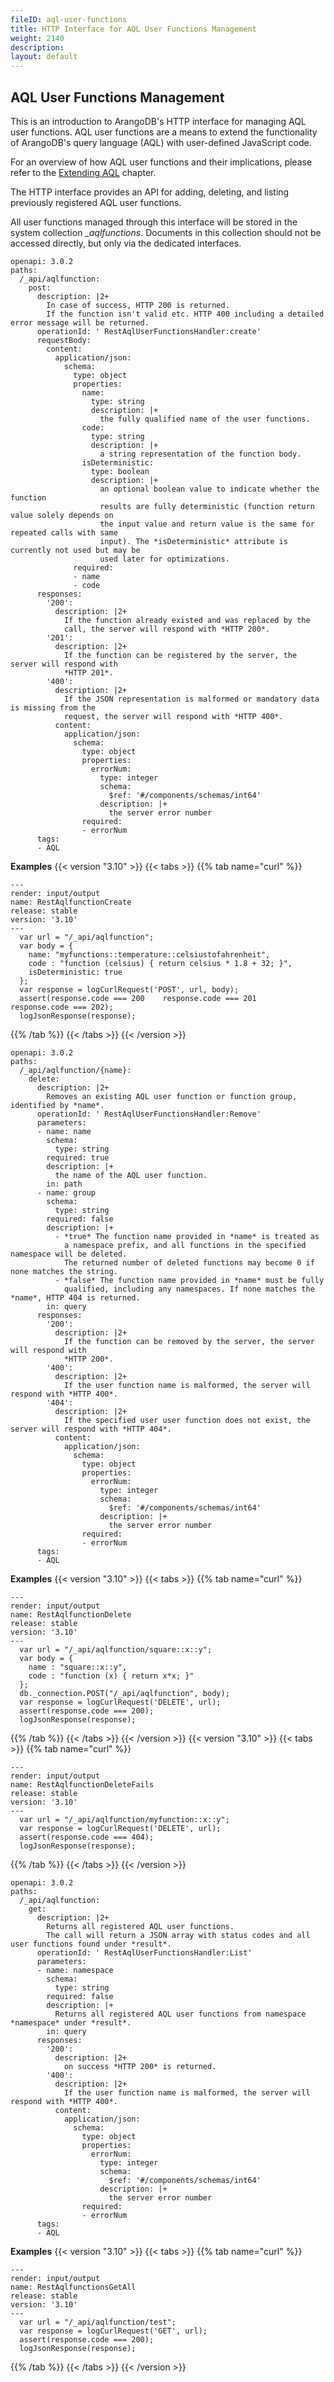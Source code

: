 ```yaml
---
fileID: aql-user-functions
title: HTTP Interface for AQL User Functions Management
weight: 2140
description: 
layout: default
---
```

## AQL User Functions Management
This is an introduction to ArangoDB's HTTP interface for managing AQL
user functions. AQL user functions are a means to extend the functionality
of ArangoDB's query language (AQL) with user-defined JavaScript code.
 
For an overview of how AQL user functions and their implications, please refer to
the [Extending AQL](../aql/user-functions/) chapter.

The HTTP interface provides an API for adding, deleting, and listing
previously registered AQL user functions.

All user functions managed through this interface will be stored in the 
system collection *_aqlfunctions*. Documents in this collection should not
be accessed directly, but only via the dedicated interfaces.

<!-- js/actions/api-aqlfunction.js -->
```http-spec
openapi: 3.0.2
paths:
  /_api/aqlfunction:
    post:
      description: |2+
        In case of success, HTTP 200 is returned.
        If the function isn't valid etc. HTTP 400 including a detailed error message will be returned.
      operationId: ' RestAqlUserFunctionsHandler:create'
      requestBody:
        content:
          application/json:
            schema:
              type: object
              properties:
                name:
                  type: string
                  description: |+
                    the fully qualified name of the user functions.
                code:
                  type: string
                  description: |+
                    a string representation of the function body.
                isDeterministic:
                  type: boolean
                  description: |+
                    an optional boolean value to indicate whether the function
                    results are fully deterministic (function return value solely depends on
                    the input value and return value is the same for repeated calls with same
                    input). The *isDeterministic* attribute is currently not used but may be
                    used later for optimizations.
              required:
              - name
              - code
      responses:
        '200':
          description: |2+
            If the function already existed and was replaced by the
            call, the server will respond with *HTTP 200*.
        '201':
          description: |2+
            If the function can be registered by the server, the server will respond with
            *HTTP 201*.
        '400':
          description: |2+
            If the JSON representation is malformed or mandatory data is missing from the
            request, the server will respond with *HTTP 400*.
          content:
            application/json:
              schema:
                type: object
                properties:
                  errorNum:
                    type: integer
                    schema:
                      $ref: '#/components/schemas/int64'
                    description: |+
                      the server error number
                required:
                - errorNum
      tags:
      - AQL
```

**Examples**
{{< version "3.10" >}}
{{< tabs >}}
{{% tab name="curl" %}}
```curl
---
render: input/output
name: RestAqlfunctionCreate
release: stable
version: '3.10'
---
  var url = "/_api/aqlfunction";
  var body = {
    name: "myfunctions::temperature::celsiustofahrenheit",
    code : "function (celsius) { return celsius * 1.8 + 32; }",
    isDeterministic: true
  };
  var response = logCurlRequest('POST', url, body);
  assert(response.code === 200    response.code === 201    response.code === 202);
  logJsonResponse(response);
```
{{% /tab %}}
{{< /tabs >}}
{{< /version >}}


<!-- js/actions/api-aqlfunction.js -->
```http-spec
openapi: 3.0.2
paths:
  /_api/aqlfunction/{name}:
    delete:
      description: |2+
        Removes an existing AQL user function or function group, identified by *name*.
      operationId: ' RestAqlUserFunctionsHandler:Remove'
      parameters:
      - name: name
        schema:
          type: string
        required: true
        description: |+
          the name of the AQL user function.
        in: path
      - name: group
        schema:
          type: string
        required: false
        description: |+
          - *true* The function name provided in *name* is treated as
            a namespace prefix, and all functions in the specified namespace will be deleted.
            The returned number of deleted functions may become 0 if none matches the string.
          - *false* The function name provided in *name* must be fully
            qualified, including any namespaces. If none matches the *name*, HTTP 404 is returned.
        in: query
      responses:
        '200':
          description: |2+
            If the function can be removed by the server, the server will respond with
            *HTTP 200*.
        '400':
          description: |2+
            If the user function name is malformed, the server will respond with *HTTP 400*.
        '404':
          description: |2+
            If the specified user user function does not exist, the server will respond with *HTTP 404*.
          content:
            application/json:
              schema:
                type: object
                properties:
                  errorNum:
                    type: integer
                    schema:
                      $ref: '#/components/schemas/int64'
                    description: |+
                      the server error number
                required:
                - errorNum
      tags:
      - AQL
```

**Examples**
{{< version "3.10" >}}
{{< tabs >}}
{{% tab name="curl" %}}
```curl
---
render: input/output
name: RestAqlfunctionDelete
release: stable
version: '3.10'
---
  var url = "/_api/aqlfunction/square::x::y";
  var body = {
    name : "square::x::y",
    code : "function (x) { return x*x; }"
  };
  db._connection.POST("/_api/aqlfunction", body);
  var response = logCurlRequest('DELETE', url);
  assert(response.code === 200);
  logJsonResponse(response);
```
{{% /tab %}}
{{< /tabs >}}
{{< /version >}}
{{< version "3.10" >}}
{{< tabs >}}
{{% tab name="curl" %}}
```curl
---
render: input/output
name: RestAqlfunctionDeleteFails
release: stable
version: '3.10'
---
  var url = "/_api/aqlfunction/myfunction::x::y";
  var response = logCurlRequest('DELETE', url);
  assert(response.code === 404);
  logJsonResponse(response);
```
{{% /tab %}}
{{< /tabs >}}
{{< /version >}}


<!-- js/actions/api-aqlfunction.js -->
```http-spec
openapi: 3.0.2
paths:
  /_api/aqlfunction:
    get:
      description: |2+
        Returns all registered AQL user functions.
        The call will return a JSON array with status codes and all user functions found under *result*.
      operationId: ' RestAqlUserFunctionsHandler:List'
      parameters:
      - name: namespace
        schema:
          type: string
        required: false
        description: |+
          Returns all registered AQL user functions from namespace *namespace* under *result*.
        in: query
      responses:
        '200':
          description: |2+
            on success *HTTP 200* is returned.
        '400':
          description: |2+
            If the user function name is malformed, the server will respond with *HTTP 400*.
          content:
            application/json:
              schema:
                type: object
                properties:
                  errorNum:
                    type: integer
                    schema:
                      $ref: '#/components/schemas/int64'
                    description: |+
                      the server error number
                required:
                - errorNum
      tags:
      - AQL
```

**Examples**
{{< version "3.10" >}}
{{< tabs >}}
{{% tab name="curl" %}}
```curl
---
render: input/output
name: RestAqlfunctionsGetAll
release: stable
version: '3.10'
---
  var url = "/_api/aqlfunction/test";
  var response = logCurlRequest('GET', url);
  assert(response.code === 200);
  logJsonResponse(response);
```
{{% /tab %}}
{{< /tabs >}}
{{< /version >}}

